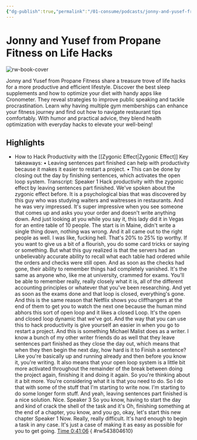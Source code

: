 ```yaml
---
{"dg-publish":true,"permalink":"/01-consume/podcasts/jonny-and-yusef-from-propane-fitness-on-life-hacks/","title":"Jonny and Yusef from Propane Fitness on Life Hacks"}
---
```


# Jonny and Yusef from Propane Fitness on Life Hacks

![rw-book-cover](https://images.weserv.nl/?url=https%3A%2F%2Fssl-static.libsyn.com%2Fp%2Fassets%2F5%2F1%2F1%2F2%2F5112a1a9e11da1ef5f2e77a3093c12a1%2Fmodern-wisdom-podcast-artwork-2022-cfowlerdesign-1-optimized.jpg&w=300&h=300)

Jonny and Yusef from Propane Fitness share a treasure trove of life hacks for a more productive and efficient lifestyle. Discover the best sleep supplements and how to optimize your diet with handy apps like Cronometer. They reveal strategies to improve public speaking and tackle procrastination. Learn why having multiple gym memberships can enhance your fitness journey and find out how to navigate restaurant tips comfortably. With humor and practical advice, they blend health optimization with everyday hacks to elevate your well-being!


## Highlights
- How to Hack Productivity with the [[Zygonic Effect\|Zygonic Effect]]
  Key takeaways:
  • Leaving sentences part finished can help with productivity because it makes it easier to restart a project.
  • This can be done by closing out the day by finishing sentences, which activates the open loop system.
  Transcript:
  Speaker 1
  Hack productivity with the zygonic effect by leaving sentences part finished. We've spoken about the zygonic effect before. It is a psychological bias that was discovered by this guy who was studying waiters and waitresses in restaurants. And he was very impressed. It's super impressive when you see someone that comes up and asks you your order and doesn't write anything down. And just looking at you while you say it, this lady did it in Vegas for an entire table of 10 people. The start is in Maine, didn't write a single thing down, nothing was wrong. And it all came out to the right people as well. I was like, fucking hell. That's 20% to 25% tip worthy. If you want to give us a bit of a flourish, you do some card tricks or saying or something. But what this guy realized is that the servers had an unbelievably accurate ability to recall what each table had ordered while the orders and checks were still open. And as soon as the checks had gone, their ability to remember things had completely vanished. It's the same as anyone who, like me at university, crammed for exams. You'll be able to remember really, really closely what it is, all of the different accounting principles or whatever that you've been researching. And yet as soon as the exams done and that loop is closed, everything's gone. And this is the same reason that Netflix shows you cliffhangers at the end of them to get you to watch the next one because the human mind abhors this sort of open loop and it likes a closed Loop. It's the open and closed loop dynamic that we've got. And the way that you can use this to hack productivity is give yourself an easier in when you go to restart a project. And this is something Michael Malist does as a writer. I know a bunch of my other writer friends do as well that they leave sentences part finished as they close the day out, which means that when they then begin the next day, how hard is it to Finish a sentence? Like you're basically up and running already and then before you know it, you're writing. It also means that your open loop system is a little bit more activated throughout the remainder of the break between doing the project again, finishing it and doing it again. So you're thinking about it a bit more. You're considering what it is that you need to do. So I do that with some of the stuff that I'm starting to write now. I'm starting to do some longer form stuff. And yeah, leaving sentences part finished is a nice solution. Nice.
  Speaker 3
  So you know, having to start the day and kind of crack the shell of the task and it's Oh, finishing something at the end of a chapter, you know, and you go, okay, let's start this new chapter
  Speaker 1
  Now. Really, really difficult. It's hard enough to begin a task in any case. It's just a case of making it as easy as possible for you to get going. [Time 0:41:06](https://readwise.io/open/543804610)
{ #rw543804610}


